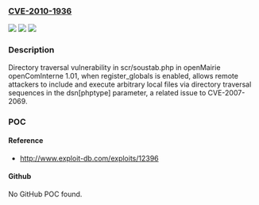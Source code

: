 ### [CVE-2010-1936](https://cve.mitre.org/cgi-bin/cvename.cgi?name=CVE-2010-1936)
![](https://img.shields.io/static/v1?label=Product&message=n%2Fa&color=blue)
![](https://img.shields.io/static/v1?label=Version&message=n%2Fa&color=blue)
![](https://img.shields.io/static/v1?label=Vulnerability&message=n%2Fa&color=brighgreen)

### Description

Directory traversal vulnerability in scr/soustab.php in openMairie openComInterne 1.01, when register_globals is enabled, allows remote attackers to include and execute arbitrary local files via directory traversal sequences in the dsn[phptype] parameter, a related issue to CVE-2007-2069.

### POC

#### Reference
- http://www.exploit-db.com/exploits/12396

#### Github
No GitHub POC found.

